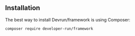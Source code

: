 ## Installation

The best way to install Devrun/framework is using Composer:

```sh
composer require developer-run/framework
```
